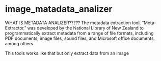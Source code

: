 # image_matadata_analizer
WHAT IS METADATA ANALIZER????? The metadata extraction tool, “Meta-Extractor,” was developed by the National Library of New Zealand to programmatically extract metadata from a range of file formats, including PDF documents, image files, sound files, and Microsoft office documents, among others.


  This tools works like that but only extract data from an image
